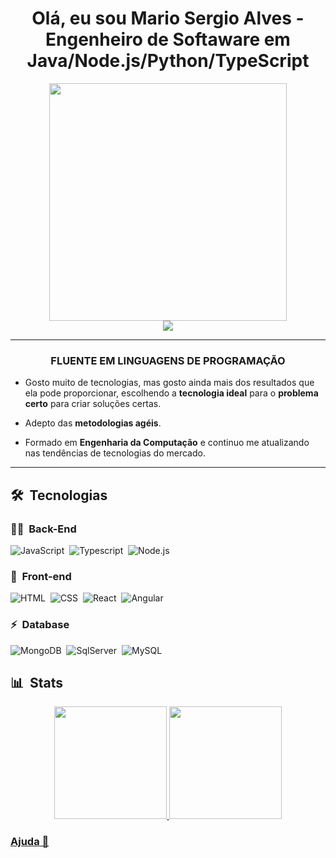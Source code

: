 
<h1 align="center">Olá, eu sou Mario Sergio Alves - Engenheiro de Softaware em Java/Node.js/Python/TypeScript </h1>

<div align="center">
   <img height="380em" src="https://user-images.githubusercontent.com/70382532/138322189-2db8df52-9dcb-40a0-88a8-c365466bd33d.gif"/>
</div>
<div align="center">
   <a href="https://www.linkedin.com/in/malves-dev/" target="_blank"><img src="https://img.shields.io/badge/-LinkedIn-%230077B5?style=for-the-badge&logo=linkedin&logoColor=white" target="_blank"></a>
    <!-- <a href="https://www.youtube.com/channel/UCCcDZkI7AITYFCgDEFV9OoQ" target="_blank"><img src="https://img.shields.io/badge/YouTube-FF0000?style=for-the-badge&logo=youtube&logoColor=white" target="_blank"></a> -->
    <!-- <a href="https://www.linkedin.com/in/felipe-aguiar-047/detail/recent-activity/posts/" target="_blank"><img src="https://img.shields.io/badge/Blogger-FF0000?style=for-the-badge&logo=Blogger&logoColor=white" target="_blank"></a> -->
</div>

***
<div align="center">
   <h3> FLUENTE EM LINGUAGENS DE PROGRAMAÇÃO</h3>
</div>

- Gosto muito de tecnologias, mas gosto ainda mais dos resultados que ela pode proporcionar, escolhendo a **tecnologia ideal** para o **problema certo** para criar soluções certas.

- Adepto das **metodologias agéis**.

- Formado em **Engenharia da Computação** e continuo me atualizando nas tendências de tecnologias do mercado.

***
## 🛠 &nbsp;Tecnologias

### 👩‍💻 &nbsp;Back-End

![JavaScript](https://img.shields.io/badge/-JavaScript-05122A?style=flat&logo=javascript)&nbsp;
![Typescript](https://img.shields.io/badge/-TypeScript-05122A?style=flat&logo=typescript)&nbsp;
![Node.js](https://img.shields.io/badge/-Node.js-05122A?style=flat&logo=node.js)&nbsp;

### 🎨 &nbsp;Front-end
![HTML](https://img.shields.io/badge/-HTML-05122A?style=flat&logo=HTML5)&nbsp;
![CSS](https://img.shields.io/badge/-CSS-05122A?style=flat&logo=CSS3&logoColor=1572B6)&nbsp;
![React](https://img.shields.io/badge/-React-05122A?style=flat&logo=react)&nbsp;
![Angular](https://img.shields.io/badge/-Angular-05122A?style=flat&logo=Angular)&nbsp;

### ⚡ &nbsp;Database 
![MongoDB](https://img.shields.io/badge/-MongoDB-05122A?style=flat&logo=mongodb)&nbsp;
![SqlServer](https://img.shields.io/badge/-Microsoft%20SQL%20Server-05122A?style=flat&logo=microsoft%20sql%20server&logoColor=1572B6)&nbsp;
![MySQL](https://img.shields.io/badge/-MySQL-05122A?style=flat&logo=mysql)&nbsp;

## 📊 &nbsp;Stats

<div align="center">
  <a href="https://github.com/mariosergioalves">
  <img height="180em" src="https://github-readme-stats.vercel.app/api?username=msabr2000&show_icons=true&theme=dracula&include_all_commits=true&count_private=true"/>
  <img height="180em" src="https://github-readme-stats.vercel.app/api/top-langs/?username=msabr2000&layout=compact&langs_count=7&theme=dracula"/>
</div>


### Ajuda 👋

<!--
**msabr2000/msabr2000** é um repositório ✨ _especial_ ✨ porque seu `README.md` (este arquivo) aparece em seu perfil do GitHub.

Aqui estão algumas ideias para você começar:

- 🔭 Atualmente estou trabalhando...
- 🌱 Atualmente estou aprendendo...
- 👯 Estou procurando colaborar...
- 🤔 Estou procurando ajuda com...
- 💬 Pergunte-me sobre...
- 📫 Como chegar até mim: ...
- 😄 Pronomes:...
- ⚡ Fato engraçado:...
-->
